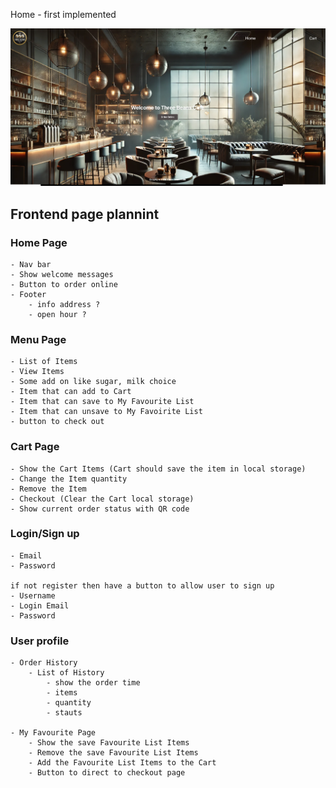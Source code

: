 Home - first implemented

![screenshot-homepage](screenshot-homepage.png)

## Frontend page plannint

### Home Page

    - Nav bar
    - Show welcome messages
    - Button to order online
    - Footer
        - info address ?
        - open hour ?

### Menu Page

    - List of Items
    - View Items
    - Some add on like sugar, milk choice
    - Item that can add to Cart
    - Item that can save to My Favourite List
    - Item that can unsave to My Favoirite List
    - button to check out

### Cart Page

    - Show the Cart Items (Cart should save the item in local storage)
    - Change the Item quantity
    - Remove the Item
    - Checkout (Clear the Cart local storage)
    - Show current order status with QR code

### Login/Sign up

    - Email
    - Password

    if not register then have a button to allow user to sign up
    - Username
    - Login Email
    - Password

### User profile

    - Order History
        - List of History
            - show the order time
            - items
            - quantity
            - stauts

    - My Favourite Page
        - Show the save Favourite List Items
        - Remove the save Favourite List Items
        - Add the Favourite List Items to the Cart
        - Button to direct to checkout page
